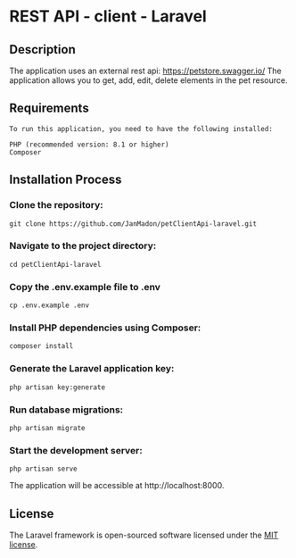 
# REST API - client - Laravel 

## Description
The application uses an external rest api: https://petstore.swagger.io/
The application allows you to get, add, edit, delete elements in the pet resource.

## Requirements
    To run this application, you need to have the following installed:

    PHP (recommended version: 8.1 or higher)
    Composer

## Installation Process

### Clone the repository:

    git clone https://github.com/JanMadon/petClientApi-laravel.git

### Navigate to the project directory:
    cd petClientApi-laravel

### Copy the .env.example file to .env 
    cp .env.example .env

### Install PHP dependencies using Composer:
    composer install

### Generate the Laravel application key:
    php artisan key:generate

### Run database migrations:
    php artisan migrate

### Start the development server:
    php artisan serve

The application will be accessible at http://localhost:8000.


## License

The Laravel framework is open-sourced software licensed under the [MIT license](https://opensource.org/licenses/MIT).
